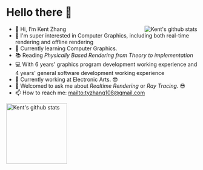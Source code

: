 # Hello there 👋

<!-- img align="right" src="https://github-readme-stats.vercel.app/api/top-langs/?username=kentzhang-geek&hide_langs_below=1&theme=default&layout=compact" / -->
<img align="right" src="https://github-readme-stats.vercel.app/api?username=kentzhang-geek&show_icons=true" alt="Kent's github stats" />

* 👋 Hi, I’m Kent Zhang
* 👀 I'm super interested in Computer Graphics, including both real-time rendering and offline rendering
* 🌱 Currently learning Computer Graphics.
* 📚 Reading _Physically Based Rendering from Theory to implementation_
* 💻 With 6 years' graphics program development working experience and 4 years' general software development working experience
* 💼 Currently working at Electronic Arts. 😎
* 💬 Welcomed to ask me about _Realtime Rendering_ or _Ray Tracing_. 😎
* 📫 How to reach me: [mailto:tyzhang108@gmail.com](mailto:tyzhang108@gmail.com)

<!---
kentzhang-geek/kentzhang-geek is a ✨ special ✨ repository because its `README.md` (this file) appears on your GitHub profile.
You can click the Preview link to take a look at your changes.
--->


<img src="https://github-profile-trophy.vercel.app/?username=kentzhang-geek&theme=flat&column=7&margin-w=10" alt="Kent's github stats" height="160" align="center" />
